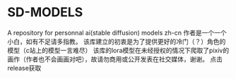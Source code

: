 # SD-MODELS
A repository for personnal ai(stable diffusion) models
zh-cn
作者是一个一个小白，如有不足请多指教。
该库建立的初衷是为了提供更好的冷门（？）角色的模型（c站上的模型一言难尽）
该库的lora模型在未经授权的情况下爬取了pixiv的画作（作者也不会画画对吧），故请勿商用或公开发表在社交媒体，谢谢。
点击release获取
